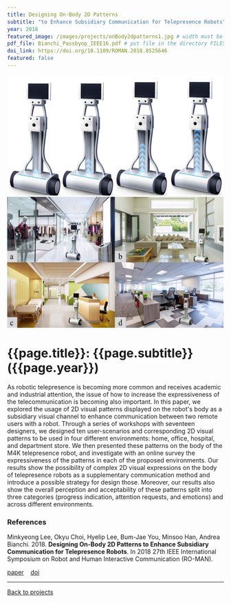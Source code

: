 ```yaml
---
title: Designing On-Body 2D Patterns
subtitle: "to Enhance Subsidiary Communication for Telepresence Robots"
year: 2018
featured_image: /images/projects/onBody2dpatterns1.jpg # width must be 1600px	
pdf_file: Bianchi_Passbyop_IEEE16.pdf # put file in the directory FILES
doi_link: https://doi.org/10.1109/ROMAN.2018.8525646
featured: false
---
```



<div class="gallery" data-columns="1">
	<img src="/images/projects/onBody2dpatterns2.jpg">
	<img src="/images/projects/onBody2dpatterns3.jpg">
</div>


<!-- DO NOT CHANGE MANUALLY -->
# {{page.title}}: {{page.subtitle}} ({{page.year}})

As robotic telepresence is becoming more common and receives academic and industrial attention, the issue of how to increase the expressiveness of the telecommunication is becoming also important. In this paper, we explored the usage of 2D visual patterns displayed on the robot's body as a subsidiary visual channel to enhance communication between two remote users with a robot. Through a series of workshops with seventeen designers, we designed ten user-scenarios and corresponding 2D visual patterns to be used in four different environments: home, office, hospital, and department store. We then presented these patterns on the body of the M4K telepresence robot, and investigate with an online survey the expressiveness of the patterns in each of the proposed environments. Our results show the possibility of complex 2D visual expressions on the body of telepresence robots as a supplementary communication method and introduce a possible strategy for design those. Moreover, our results also show the overall perception and acceptability of these patterns split into three categories (progress indication, attention requests, and emotions) and across different environments.

### References
Minkyeong Lee, Okyu Choi, Hyelip Lee, Bum-Jae You, Minsoo Han, Andrea Bianchi. 2018. **Designing On-Body 2D Patterns to Enhance Subsidiary Communication for Telepresence Robots**. In 2018 27th IEEE International Symposium on Robot and Human Interactive Communication (RO-MAN).

<!-- DO NOT CHANGE MANUALLY -->
<a href="http://makinteract.kaist.ac.kr/files/{{ page.year }}/{{ page.pdf_file }}" target="_blank">paper</a>&nbsp;&nbsp;&nbsp;
<a href="{{ page.doi_link }}" target="_blank">doi</a>

--- 

<a href="/index.html" class="button button--large">Back to projects</a>